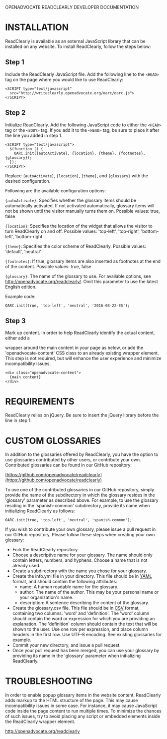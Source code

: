 OPENADVOCATE READCLEARLY DEVELOPER DOCUMENTATION

# INSTALLATION

ReadClearly is available as an external JavaScript library that can be
installed on any website. To install ReadClearly, follow the steps
below:

## Step 1

Include the ReadClearly JavaScript file. Add the following line to the
`<HEAD>` tag on the page where you would like to use ReadClearly:

```
<SCRIPT type="text/javascript"
  src="http://writeclearly.openadvocate.org/oarc/oarc.js">
</SCRIPT>
```

## Step 2

Initialize ReadClearly. Add the following JavaScript code to either
the `<HEAD>` tag or the `<BODY>` tag. If you add it to the `<HEAD>`
tag, be sure to place it after the line you added in step 1.

```
<SCRIPT type="text/javascript">
  $(function () {
    OARC.init({autoActivate}, {location}, {theme}, {footnotes}, {glossary});
  });
</SCRIPT>
```

Replace `{autoActivate}`, `{location}`, `{theme}`, and `{glossary}`
with the desired configuration.

Following are the available configuration options:

`{autoActivate}`: Specifies whether the glossary items should be
automatically activated. If not activated automatically, glossary
items will not be shown until the visitor manually turns them
on. Possible values: true, false

`{location}`: Specifies the location of the widget that allows the
visitor to turn ReadClearly on and off. Possible values: 'top-left',
'top-right', 'bottom-left', 'bottom-right'

`{theme}`: Specifies the color scheme of ReadClearly. Possible values:
'default', 'neutral'

`{footnotes}`: If true, glossary items are also inserted as footnotes
at the end of the content. Possible values: true, false

`{glossary}`: The name of the glossary to use. For available options,
see http://openadvocate.org/readclearly/.  Omit this parameter to use
the latest English edition.

Example code:

```
OARC.init(true, 'top-left', 'neutral', '2016-08-22-ES');
```

## Step 3

Mark up content. In order to help ReadClearly identify the actual
content, either add a <div> wrapper around the main content in your
page as below, or add the 'openadvocate-content' CSS class to an
already existing wrapper element. This step is not required, but will
enhance the user experience and minimize incompatibility issues.

```
<div class="openadvocate-content">
  {main content}
</div>
```

# REQUIREMENTS

ReadClearly relies on jQuery. Be sure to insert the jQuery library
before the line in step 1.

# CUSTOM GLOSSARIES

In addition to the glossaries offered by ReadClearly, you have the option to
use glossaries contributed by other users, or contribute your own. Contributed
glossaries can be found in our GitHub repository:

[https://github.com/openadvocate/readclearly](https://github.com/openadvocate/readclearly)

To use one of the contributed glossaries in our GitHub repository, simply
provide the name of the subdirectory in which the glossary resides in the 
'glossary' parameter as described above. For example, to use the glossary
residing in the 'spanish-common' subdirectory, provide its name when 
initializing ReadClearly as follows:

```
OARC.init(true, 'top-left', 'neutral', 'spanish-common');
```

If you wish to contribute your own glossary, please issue a pull request in
our GitHub repository. Please follow these steps when creating your own
glossary:

  - Fork the ReadClearly repository.
  - Choose a descriptive name for your glossary. The name should only contain
    letters, numbers, and hyphens. Choose a name that is not already used.
  - Create a subdirectory with the name you chose for your glossary.
  - Create the info.yml file in your directory. This file should be in [YAML](https://en.wikipedia.org/wiki/YAML)
    format, and should contain the following attributes:
     - name: A human readable name for the glossary.
     - author: The name of the author. This may be your personal name or your
       organization's name.
     - description: A sentence describing the content of the glossary.
  - Create the glossary.csv file. This file should be in [CSV](https://en.wikipedia.org/wiki/Comma-separated_values)
    format, containing two columns: 'word' and 'definition'. The 'word' column
    should contain the word or expression for which you are providing 
    an explanation. The 'definition' column should contain the text that will be
    shown to the user. Use one row per expression, and place column headers
    in the first row. Use UTF-8 encoding. See existing glossaries for example.
  - Commit your new directory, and issue a pull request. 
  - Once your pull request has been merged, you can use your glossary by 
    providing its name in the 'glossary' parameter when initializing 
    ReadClearly.

# TROUBLESHOOTING

In order to enable popup glossary items in the website content,
ReadClearly adds markup to the HTML structure of the page. This may
cause incompatibility issues in some case. For instance, it may cause
JavaScript code inside the page content to run multiple times. To
minimize the chances of such issues, try to avoid placing any script
or embedded elements inside the ReadClearly wrapper element.

http://openadvocate.org/readclearly

